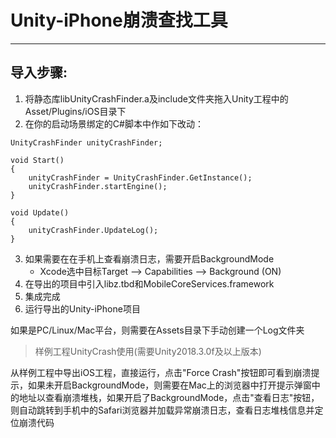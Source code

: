 #  Unity-iPhone崩溃查找工具
---

## 导入步骤:
1. 将静态库libUnityCrashFinder.a及include文件夹拖入Unity工程中的Asset/Plugins/iOS目录下
2. 在你的启动场景绑定的C#脚本中作如下改动：
```
UnityCrashFinder unityCrashFinder;

void Start()
{
    unityCrashFinder = UnityCrashFinder.GetInstance();
    unityCrashFinder.startEngine();
}

void Update()
{
    unityCrashFinder.UpdateLog();
}
```

3. 如果需要在在手机上查看崩溃日志，需要开启BackgroundMode
    * Xcode选中目标Target --> Capabilities --> Background (ON)
4. 在导出的项目中引入libz.tbd和MobileCoreServices.framework
5. 集成完成
6. 运行导出的Unity-iPhone项目

如果是PC/Linux/Mac平台，则需要在Assets目录下手动创建一个Log文件夹

> 样例工程UnityCrash使用(需要Unity2018.3.0f及以上版本)

从样例工程中导出iOS工程，直接运行，点击"Force Crash"按钮即可看到崩溃提示，如果未开启BackgroundMode，则需要在Mac上的浏览器中打开提示弹窗中的地址以查看崩溃堆栈，如果开启了BackgroundMode，点击"查看日志"按钮，则自动跳转到手机中的Safari浏览器并加载异常崩溃日志，查看日志堆栈信息并定位崩溃代码
